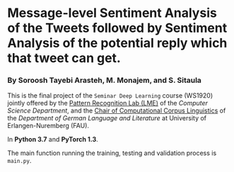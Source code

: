# Message-level Sentiment Analysis of the Tweets followed by Sentiment Analysis of the potential reply which that tweet can get.

### By Soroosh Tayebi Arasteh, M. Monajem, and S. Sitaula

This is the final project of the `Seminar Deep Learning` course (WS1920) jointly offered by the [Pattern Recognition Lab (LME)](https://lme.tf.fau.de/) of the *Computer Science Department*, and 
the [Chair of Computational Corpus Linguistics](https://www.linguistik.phil.fau.de/) of the *Department of German Language and Literature* at University of Erlangen-Nuremberg (FAU).

In **Python 3.7** and **PyTorch 1.3**.

The main function running the training, testing and validation process is `main.py`.
